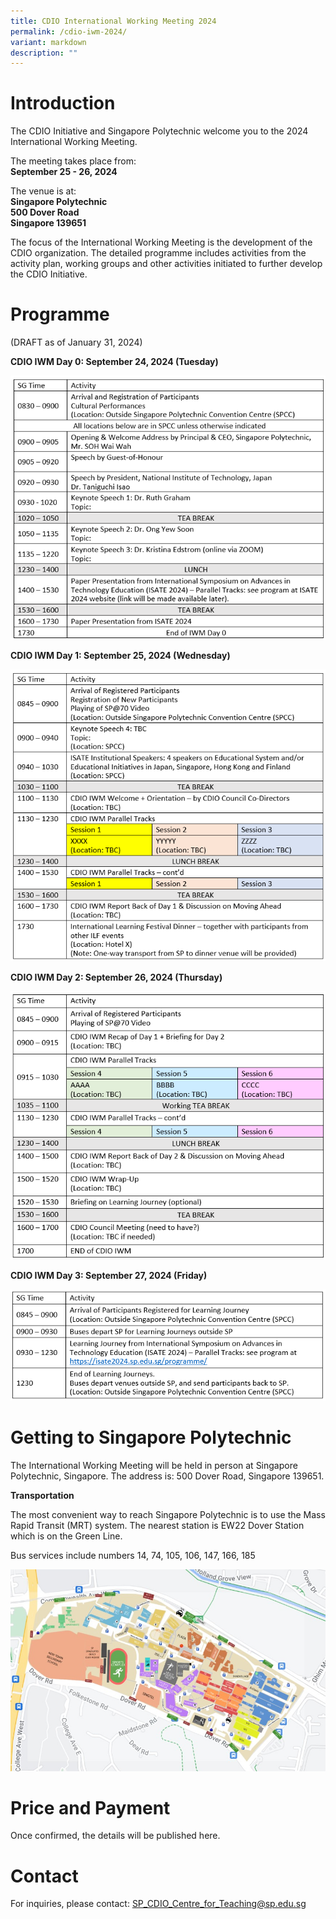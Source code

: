 ```yaml
---
title: CDIO International Working Meeting 2024
permalink: /cdio-iwm-2024/
variant: markdown
description: ""
---
```

# Introduction

The CDIO Initiative and Singapore Polytechnic welcome you to the 2024 International Working Meeting.

The meeting takes place from:  
**September 25 - 26, 2024**

The venue is at:  
**Singapore Polytechnic**  
**500 Dover Road**  
**Singapore 139651**

The focus of the International Working Meeting is the development of the CDIO organization. The detailed programme includes activities from the activity plan, working groups and other activities initiated to further develop the CDIO Initiative.

# Programme

(DRAFT as of January 31, 2024)

**CDIO IWM Day 0: September 24, 2024 (Tuesday)**

![](/images/day0.png)

**CDIO IWM Day 1: September 25, 2024 (Wednesday)**

![](/images/day1.png)

**CDIO IWM Day 2: September 26, 2024 (Thursday)**

![](/images/day2.png)

**CDIO IWM Day 3: September 27, 2024 (Friday)**

![](/images/day3.png)

# Getting to Singapore Polytechnic

The International Working Meeting will be held in person at Singapore Polytechnic, Singapore. The address is: 500 Dover Road, Singapore 139651.

**Transportation**

The most convenient way to reach Singapore Polytechnic is to use the Mass Rapid Transit (MRT) system. The nearest station is EW22 Dover Station which is on the Green Line.

Bus services include numbers 14, 74, 105, 106, 147, 166, 185

![](/images/sp_campus_map.jpg)



# Price and Payment
Once confirmed, the details will be published here.

# Contact

For inquiries, please contact:
[SP\_CDIO\_Centre\_for\_Teaching@sp.edu.sg](mailto:SP_CDIO_Centre_for_Teaching@sp.edu.sg)